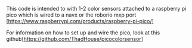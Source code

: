 This code is intended to with 1-2 color sensors attached to a raspberry pi pico which is wired to a navx or the roborio mxp port [https://www.raspberrypi.com/products/raspberry-pi-pico/]

For information on how to set up and wire the pico, look at this github[https://github.com/ThadHouse/picocolorsensor]